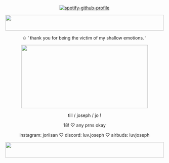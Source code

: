 <p align="center" width="100%"
  
[![spotify-github-profile](https://spotify-github-profile.kittinanx.com/api/view?uid=31wabxkllltqinmwe4icoek2bdem&cover_image=true&theme=novatorem&show_offline=true&background_color=121212&interchange=false&bar_color=c3f4ea&bar_color_cover=false)](https://spotify-github-profile.kittinanx.com/api/view?uid=31wabxkllltqinmwe4icoek2bdem&redirect=true)

</p>

<div align="center">

  <img src="https://i.postimg.cc/qBDLKDhX/border.png" width="500" height="50">  

  $\text{ ✩ ` thank you for being the victim of my shallow emotions. '}$
  
  <img src="https://i.postimg.cc/jqNvMgJ6/try50ivantill.png" width="400" height="200">  


 
 $\text{  till / joseph / jo !   }$

 $\text{ 18! ♡ any prns okay}$

$\text{ instagram: joriisan ♡  discord:  luv.joseph  ♡  airbuds:  luvjoseph }$

  <img src="https://i.postimg.cc/qBDLKDhX/border.png" width="500" height="50">  
</div>
